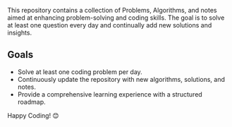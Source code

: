 This repository contains a collection of Problems, Algorithms, and notes aimed at enhancing problem-solving and coding skills. The goal is to solve at least one question every day and continually add new solutions and insights.

## Goals
- Solve at least one coding problem per day.
- Continuously update the repository with new algorithms, solutions, and notes.
- Provide a comprehensive learning experience with a structured roadmap.


Happy Coding! 😊
